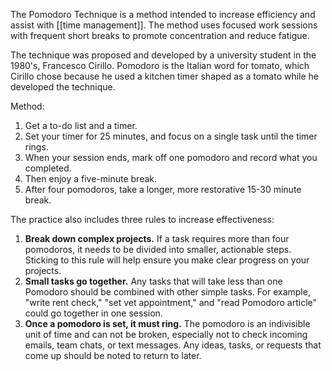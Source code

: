 The Pomodoro Technique is a method intended to increase efficiency and assist with [[time management]]. The method uses focused work sessions with frequent short breaks to promote concentration and reduce fatigue. 

The technique was proposed and developed by a university student in the 1980's, Francesco Cirillo. Pomodoro is the Italian word for tomato, which Cirillo chose because he used a kitchen timer shaped as a tomato while he developed the technique. 

Method:
1. Get a to-do list and a timer.
2. Set your timer for 25 minutes, and focus on a single task until the timer rings.
3. When your session ends, mark off one pomodoro and record what you completed.
4. Then enjoy a five-minute break.
5. After four pomodoros, take a longer, more restorative 15-30 minute break.

The practice also includes three rules to increase effectiveness:
1. **Break down complex projects.** If a task requires more than four pomodoros, it needs to be divided into smaller, actionable steps. Sticking to this rule will help ensure you make clear progress on your projects.
2. **Small tasks go together.** Any tasks that will take less than one Pomodoro should be combined with other simple tasks. For example, "write rent check," "set vet appointment," and "read Pomodoro article" could go together in one session.
3. **Once a pomodoro is set, it must ring.** The pomodoro is an indivisible unit of time and can not be broken, especially not to check incoming emails, team chats, or text messages. Any ideas, tasks, or requests that come up should be noted to return to later. 
